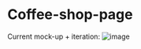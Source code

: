 # Coffee-shop-page

Current mock-up + iteration:
![image](https://user-images.githubusercontent.com/27746994/140012512-fee2adc8-fb2c-410d-95e1-ac132aa8eb0c.png)
